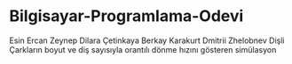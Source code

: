 # Bilgisayar-Programlama-Odevi
Esin Ercan 
Zeynep Dilara Çetinkaya 
Berkay Karakurt 
Dmitrii Zhelobnev
Dişli Çarkların boyut ve diş sayısıyla orantılı dönme hızını gösteren simülasyon
